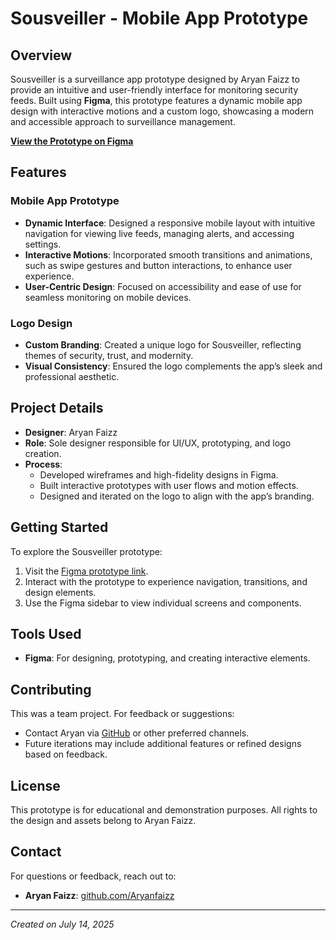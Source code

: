 # Sousveiller - Mobile App Prototype

## Overview
Sousveiller is a surveillance app prototype designed by Aryan Faizz to provide an intuitive and user-friendly interface for monitoring security feeds. Built using **Figma**, this prototype features a dynamic mobile app design with interactive motions and a custom logo, showcasing a modern and accessible approach to surveillance management.

**[View the Prototype on Figma](https://www.figma.com/proto/HRt88l42pCp91iQ7PUucHm/Sousveiller?node-id=40-379&p=f&t=g5bsy3lpRG93tfY2-0&scaling=min-zoom&content-scaling=fixed&page-id=0%3A1&starting-point-node-id=6%3A967&show-proto-sidebar=1)**

## Features

### Mobile App Prototype
- **Dynamic Interface**: Designed a responsive mobile layout with intuitive navigation for viewing live feeds, managing alerts, and accessing settings.
- **Interactive Motions**: Incorporated smooth transitions and animations, such as swipe gestures and button interactions, to enhance user experience.
- **User-Centric Design**: Focused on accessibility and ease of use for seamless monitoring on mobile devices.

### Logo Design
- **Custom Branding**: Created a unique logo for Sousveiller, reflecting themes of security, trust, and modernity.
- **Visual Consistency**: Ensured the logo complements the app’s sleek and professional aesthetic.

## Project Details
- **Designer**: Aryan Faizz
- **Role**: Sole designer responsible for UI/UX, prototyping, and logo creation.
- **Process**:
  - Developed wireframes and high-fidelity designs in Figma.
  - Built interactive prototypes with user flows and motion effects.
  - Designed and iterated on the logo to align with the app’s branding.

## Getting Started
To explore the Sousveiller prototype:
1. Visit the [Figma prototype link](https://www.figma.com/proto/HRt88l42pCp91iQ7PUucHm/Sousveiller?node-id=40-379&p=f&t=g5bsy3lpRG93tfY2-0&scaling=min-zoom&content-scaling=fixed&page-id=0%3A1&starting-point-node-id=6%3A967&show-proto-sidebar=1).
2. Interact with the prototype to experience navigation, transitions, and design elements.
3. Use the Figma sidebar to view individual screens and components.

## Tools Used
- **Figma**: For designing, prototyping, and creating interactive elements.

## Contributing
This was a team project. For feedback or suggestions:
- Contact Aryan via [GitHub](https://github.com/Aryanfaizz) or other preferred channels.
- Future iterations may include additional features or refined designs based on feedback.

## License
This prototype is for educational and demonstration purposes. All rights to the design and assets belong to Aryan Faizz.

## Contact
For questions or feedback, reach out to:
- **Aryan Faizz**: [github.com/Aryanfaizz](https://github.com/Aryanfaizz)

---

*Created on July 14, 2025*
